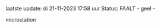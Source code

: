 laatste update: 
di 21-11-2023 17:58   uur 
Status: FAALT - geel - 
<div class="service Y">microstation</div>